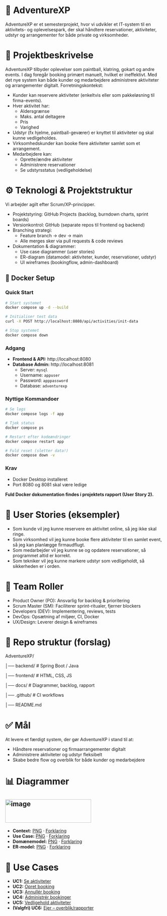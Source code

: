 # 🎯 AdventureXP 
AdventureXP er et semesterprojekt, hvor vi udvikler et IT-system til en aktivitets- og oplevelsespark, der skal håndtere reservationer, aktiviteter, udstyr og arrangementer for både private og virksomheder.

# 📌 Projektbeskrivelse

AdventureXP tilbyder oplevelser som paintball, klatring, gokart og andre events. I dag foregår booking primært manuelt, hvilket er ineffektivt. Med det nye system kan både kunder og medarbejdere administrere aktiviteter og arrangementer digitalt.
Forretningskontekst:
- Kunder kan reservere aktiviteter (enkeltvis eller som pakkeløsning til firma-events).
- Hver aktivitet har:
  - Aldersgrænse
  - Maks. antal deltagere
  - Pris
  - Varighed
 - Udstyr (fx hjelme, paintball-geværer) er knyttet til aktiviteter og skal kunne vedligeholdes.
 - Virksomhedskunder kan booke flere aktiviteter samlet som et arrangement.
 - Medarbejdere kan:
   - Oprette/ændre aktiviteter
   - Administrere reservationer
   - Se udstyrsstatus (vedligeholdelse)
  
# ⚙️ Teknologi & Projektstruktur
Vi arbejder agilt efter Scrum/XP-principper.

- Projektstyring: GitHub Projects (backlog, burndown charts, sprint boards)
- Versionkontrol: GitHub (separate repos til frontend og backend)
- Branching strategi:
  - Feature branch → dev → main
  - Alle merges sker via pull requests & code reviews
- Dokumentation & diagrammer:
  - Use case diagrammer (user stories)
  - ER-diagram (datamodel: aktiviteter, kunder, reservationer, udstyr)
  - UI wireframes (bookingflow, admin-dashboard)
  

## 🐳 Docker Setup

### Quick Start
```bash
# Start systemet
docker compose up -d --build

# Initialiser test data
curl -X POST http://localhost:8080/api/activities/init-data

# Stop systemet
docker compose down
```

### Adgang
- **Frontend & API:** http://localhost:8080
- **Database Admin:** http://localhost:8081
  - Server: `mysql`
  - Username: `appuser`
  - Password: `apppassword`
  - Database: `adventurexp`

### Nyttige Kommandoer
```bash
# Se logs
docker compose logs -f app

# Tjek status
docker compose ps

# Restart efter kodeændringer
docker compose restart app

# Fuld reset (sletter data!)
docker compose down -v
```

### Krav
- Docker Desktop installeret
- Port 8080 og 8081 skal være ledige

**Fuld Docker dokumentation findes i projektets rapport (User Story 2).**

# 📝 User Stories (eksempler)
- Som kunde vil jeg kunne reservere en aktivitet online, så jeg ikke skal ringe.
- Som virksomhed vil jeg kunne booke flere aktiviteter til en samlet event, så jeg kan planlægge firmaudflugt.
- Som medarbejder vil jeg kunne se og opdatere reservationer, så programmet altid er korrekt.
- Som tekniker vil jeg kunne markere udstyr som vedligeholdt, så sikkerheden er i orden.

# 👥 Team Roller
- Product Owner (PO): Ansvarlig for backlog & prioritering
- Scrum Master (SM): Faciliterer sprint-ritualer, fjerner blockers
- Developers (DEV): Implementering, reviews, tests
- DevOps: Opsætning af miljøer, CI, Docker
- UX/Design: Leverer design & wireframes

# 📂 Repo struktur (forslag)
AdventureXP/

│── backend/ # Spring Boot / Java

│── frontend/ # HTML, CSS, JS

│── docs/ # Diagrammer, backlog, rapport

│── .github/ # CI workflows

│── README.md

# ✅ Mål
At levere et færdigt system, der gør AdventureXP i stand til at:
- Håndtere reservationer og firmaarrangementer digitalt
- Administrere aktiviteter og udstyr fleksibelt
- Skabe bedre flow og overblik for både kunder og medarbejdere


# 📊 Diagrammer 
## <img width="273" height="74" alt="image" src="https://github.com/user-attachments/assets/85ca070b-a3c6-43f2-b1f4-0771dfcee952"/>

- **Context:** [PNG](docs/diagrams/context/context.png) · [Forklaring](docs/diagrams/context/context.md)
- **Use Case:** [PNG](docs/diagrams/usecase/usecase_adventureXP.png) · [Forklaring](docs/diagrams/usecase/usecase.md)
- **Domænemodel:** [PNG](docs/diagrams/domain/domainmodel_adventure_mvp.png) · [Forklaring](docs/diagrams/domain/domain.md)
- **ER-model:** [PNG](docs/diagrams/erd/erd_AdventureXP.png) · [Forklaring](docs/diagrams/erd/erd.md)


# 💼 Use Cases
- **UC1:** [Se aktiviteter](docs/diagrams/usecases/UC1_se_aktiviteter.md)
- **UC2:** [Opret booking](docs/diagrams/usecases/UC2_opret_booking.md)
- **UC3:** [Annullér booking](docs/diagrams/usecases/UC3_annuller_booking.md)
- **UC4:** [Administrér bookinger](docs/diagrams/usecases/UC4_administraer_bookinger.md)
- **UC5:** [Vedligehold aktiviteter](docs/diagrams/usecases/UC5_vedligehold_aktiviteter.md)
- **(Valgfri) UC6:** [Ejer – overblik/rapporter](docs/diagrams/usecases/UC6_ejer_overblik.md)

